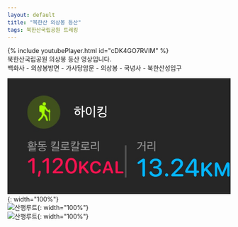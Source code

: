 ```yaml
---
layout: default
title: "북한산 의상봉 등산"
tags: 북한산국립공원 트레킹
---
```


{% include youtubePlayer.html id="cDK4GO7RVIM" %}
<br/>
북한산국립공원 의상봉 등산 영상입니다.
<br/>
백화사 - 의상봉방면 - 가사당암문 - 의상봉 - 국녕사 - 북한산성입구
<br/>

![산행정보](/images/2021-09-04-북한산국립공원-의상봉-등산/20210904_01.jpg){: width="100%"}<br/>
![산행루트](/images/2021-09-04-북한산국립공원-의상봅-등산/20210904_02.jpg){: width="100%"}<br/>
![산행루트](/images/2021-09-04-북한산국립공원-의상봅-등산/20210904_02.jpg){: width="100%"}<br/>
